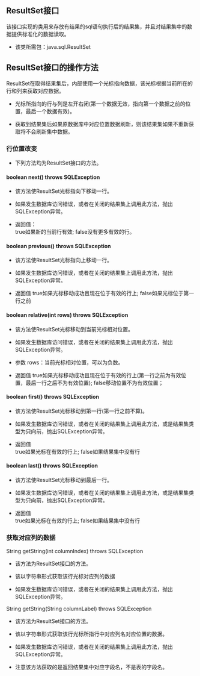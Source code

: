 ## ResultSet接口
该接口实现的类用来存放有结果的sql语句执行后的结果集，并且对结果集中的数据提供标准化的数据读取。

* 该类所需包：java.sql.ResultSet

## ResultSet接口的操作方法
ResultSet在取得结果集后，内部使用一个光标指向数据，该光标根据当前所在的行和列来获取对应数据。

* 光标所指向的行与列是左开右闭(第一个数据无效，指向第一个数据之前的位置，最后一个数据有效)。

* 获取到结果集后如果原数据库中对应位置数据刷新，则该结果集如果不重新获取将不会刷新集中数据。

### 行位置改变

* 下列方法均为ResultSet接口的方法。

#### boolean next() throws SQLException

* 该方法使ResultSet光标指向下移动一行。

* 如果发生数据库访问错误，或者在关闭的结果集上调用此方法，抛出SQLException异常。

* 返回值：  
true如果新的当前行有效; false没有更多有效的行。

#### boolean previous() throws SQLException

* 该方法使ResultSet光标指向上移动一行。

* 如果发生数据库访问错误，或者在关闭的结果集上调用此方法，抛出SQLException异常。

* 返回值
true如果光标移动成功且现在位于有效的行上; false如果光标位于第一行之前

#### boolean relative(int rows) throws SQLException

* 该方法使ResultSet光标移动到当前光标相对位置。

* 如果发生数据库访问错误，或者在关闭的结果集上调用此方法，抛出SQLException异常。

* 参数
rows：当前光标相对位置，可以为负数。

* 返回值
true如果光标移动成功且现在位于有效的行上(第一行之前为有效位置，最后一行之后不为有效位置); false移动位置不为有效位置；

#### boolean first() throws SQLException

* 该方法使ResultSet光标移动到第一行(第一行之前不算)。

* 如果发生数据库访问错误，或者在关闭的结果集上调用此方法，或是结果集类型为只向前，抛出SQLException异常。

* 返回值  
true如果光标在有效的行上; false如果结果集中没有行

#### boolean last() throws SQLException

* 该方法使ResultSet光标移动到最后一行。

* 如果发生数据库访问错误，或者在关闭的结果集上调用此方法，或是结果集类型为只向前，抛出SQLException异常。

* 返回值  
true如果光标在有效的行上; false如果结果集中没有行

### 获取对应列的数据
String getString(int columnIndex) throws SQLException

* 该方法为ResultSet接口的方法。

* 该以字符串形式获取该行光标对应列的数据

* 如果发生数据库访问错误，或者在关闭的结果集上调用此方法，抛出SQLException异常。

String getString(String columnLabel) throws SQLException

* 该方法为ResultSet接口的方法。

* 该以字符串形式获取该行光标所指行中对应列名对应位置的数据。

* 如果发生数据库访问错误，或者在关闭的结果集上调用此方法，抛出SQLException异常。

* 注意该方法获取的是返回结果集中对应字段名，不是表的字段名。
